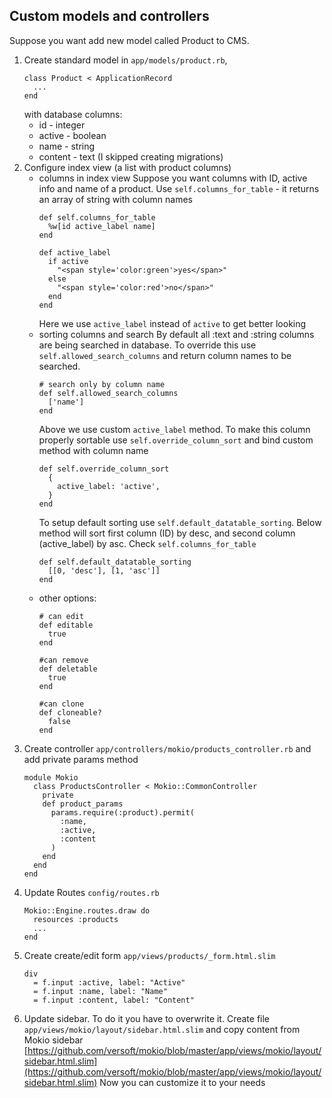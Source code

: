 ## Custom models and controllers

Suppose you want add new model called Product to CMS.
1. Create standard model in `app/models/product.rb`,
    ```
    class Product < ApplicationRecord
      ...
    end
    ```
      with database columns:
      - id - integer
      - active - boolean
      - name - string
      - content - text
      (I skipped creating migrations)
2. Configure index view (a list with product columns)
    - columns in index view
    Suppose you want columns with ID, active info and name of a product.
    Use `self.columns_for_table` - it returns an array of string with column names
      ```
      def self.columns_for_table
        %w[id active_label name]
      end

      def active_label
        if active
          "<span style='color:green'>yes</span>"
        else
          "<span style='color:red'>no</span>"
        end
      end
      ```
      Here we use `active_label` instead of `active` to get better looking
    - sorting columns and search
      By default all :text and :string columns are being searched in database.
      To override this use `self.allowed_search_columns` and return column names to be searched.
      ```
      # search only by column name
      def self.allowed_search_columns
        ['name']
      end
      ```
      Above we use custom `active_label` method. To make this column properly sortable use `self.override_column_sort` and bind custom method with column name
      ```
      def self.override_column_sort
        {
          active_label: 'active',
        }
      end
      ```
      To setup default sorting use `self.default_datatable_sorting`. Below method will sort first column (ID) by desc, and second column (active_label) by asc. Check `self.columns_for_table`
      ```
      def self.default_datatable_sorting
        [[0, 'desc'], [1, 'asc']]
      end
      ```
    - other options:
      ```
      # can edit
      def editable
        true
      end

      #can remove
      def deletable
        true
      end

      #can clone
      def cloneable?
        false
      end
      ```
3. Create controller `app/controllers/mokio/products_controller.rb` and add private params method
      ```
      module Mokio
        class ProductsController < Mokio::CommonController
          private
          def product_params
            params.require(:product).permit(
              :name,
              :active,
              :content
            )
          end
        end
      end
      ```
4. Update Routes `config/routes.rb`
    ```
    Mokio::Engine.routes.draw do
      resources :products
      ...
    end
    ```
5. Create create/edit form `app/views/products/_form.html.slim`
    ```
    div
      = f.input :active, label: "Active"
      = f.input :name, label: "Name"
      = f.input :content, label: "Content"
    ```
6. Update sidebar. To do it you have to overwrite it.
  Create file `app/views/mokio/layout/sidebar.html.slim` and copy content from Mokio sidebar [https://github.com/versoft/mokio/blob/master/app/views/mokio/layout/sidebar.html.slim](https://github.com/versoft/mokio/blob/master/app/views/mokio/layout/sidebar.html.slim)
  Now you can customize it to your needs
